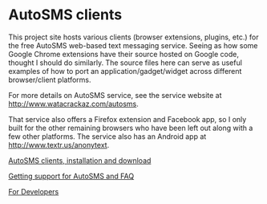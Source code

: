 AutoSMS clients
=========

This project site hosts various clients (browser extensions, plugins, etc.) for the free AutoSMS web-based text messaging service.
Seeing as how some Google Chrome extensions have their source hosted on Google code, thought I should do similarly.
The source files here can serve as useful examples of how to port an application/gadget/widget 
across different browser/client platforms.

For more details on AutoSMS service, see the service website at http://www.watacrackaz.com/autosms.

That service also offers a Firefox extension and Facebook app, so I only built for the other remaining browsers who have been 
left out along with a few other platforms. The service also has an Android app at http://www.textr.us/anonytext.

[AutoSMS clients, installation and download](https://github.com/daluu/autosmsclients/wiki/AutoSMS-clients,-installation-and-download)

[Getting support for AutoSMS and FAQ](https://github.com/daluu/autosmsclients/wiki/Getting-support-for-AutoSMS)

[For Developers](https://github.com/daluu/autosmsclients/wiki/For-Developers)
